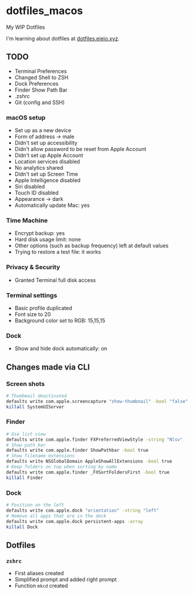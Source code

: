 # dotfiles_macos
My WIP Dotfiles

I'm learning about dotfiles at [dotfiles.eieio.xyz](http://dotfiles.eieio.xyz).

## TODO
- Terminal Preferences
- Changed Shell to ZSH
- Dock Preferences
- Finder Show Path Bar
- .zshrc
- Git (config and SSH)

### macOS setup
- Set up as a new device
- Form of address -> male
- Didn't set up accessibility
- Didn't allow password to be reset from Apple Account
- Didn't set up Apple Account
- Location services disabled
- No analytics shared
- Didn't set up Screen Time
- Apple Intelligence disabled
- Siri disabled
- Touch ID disabled
- Appearance -> dark
- Automatically update Mac: yes

### Time Machine
- Encrypt backup: yes
- Hard disk usage limit: none
- Other options (such as backup frequency) left at default values
- Trying to restore a test file: it works

### Privacy & Security
- Granted Terminal full disk access

### Terminal settings
- Basic profile duplicated
- Font size to 20
- Background color set to RGB: 15,15,15

### Dock
- Show and hide dock automatically: on

## Changes made via CLI
### Screen shots
```bash
# Thumbmail deactivated
defaults write com.apple.screencapture "show-thumbnail" -bool "false"
killall SystemUIServer
```

### Finder
```bash
# Use list view
defaults write com.apple.finder FXPreferredViewStyle -string "Nlsv"
# Show path bar
defaults write com.apple.finder ShowPathbar -bool true
# Show filename extensions
defaults write NSGlobalDomain AppleShowAllExtensions -bool true
# Keep folders on top when sorting by name
defaults write com.apple.finder _FXSortFoldersFirst -bool true
killall Finder
```

### Dock
```bash
# Position on the left
defaults write com.apple.dock "orientation" -string "left"
# Remove all apps that are in the dock
defaults write com.apple.dock persistent-apps -array
killall Dock
```

## Dotfiles
### `zshrc`
- First aliases created
- Simplified prompt and added right prompt
- Function `mkcd` created
